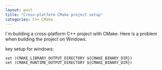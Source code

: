 ```yaml
---
layout: post
title: "Cross-platform CMake project setup"
categories: C++ CMake
---
```


I`m building a cross-platform C++ project with CMake. Here is a problem when building the project on Windows.




key setup for windows:
	
	set (CMAKE_LIBRARY_OUTPUT_DIRECTORY ${CMAKE_BINARY_DIR})
	set (CMAKE_RUNTIME_OUTPUT_DIRECTORY ${CMAKE_BINARY_DIR})
